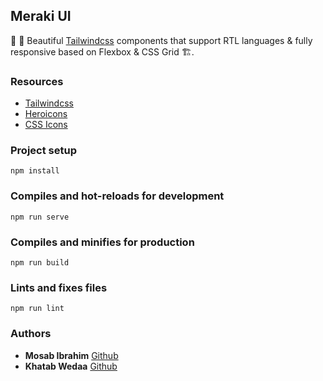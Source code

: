 ## Meraki UI

🎉 🚀 Beautiful [Tailwindcss](https://tailwindcss.com) components that support RTL languages & fully responsive based on Flexbox & CSS Grid 🏗.

### Resources

-   [Tailwindcss](https://tailwindcss.com)
-   [Heroicons](https://heroicons.dev)
-   [CSS Icons](https://css.gg)

### Project setup

```
npm install
```

### Compiles and hot-reloads for development

```
npm run serve
```

### Compiles and minifies for production

```
npm run build
```

### Lints and fixes files

```
npm run lint
```

### Authors

-   **Mosab Ibrahim** [Github](https://github.com/Miaababikir)
-   **Khatab Wedaa** [Github](https://github.com/khatabwedaa)
